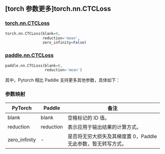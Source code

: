 ## [torch 参数更多]torch.nn.CTCLoss

### [torch.nn.CTCLoss](https://pytorch.org/docs/stable/generated/torch.nn.CTCLoss.html#torch.nn.CTCLoss)

```python
torch.nn.CTCLoss(blank=0,
                 reduction='mean',
                 zero_infinity=False)
```

### [paddle.nn.CTCLoss](https://www.paddlepaddle.org.cn/documentation/docs/zh/api/paddle/nn/CTCLoss_cn.html#ctcloss)

```python
paddle.nn.CTCLoss(blank=0,
                  reduction='mean')
```

其中，Pytorch 相比 Paddle 支持更多其他参数，具体如下：

### 参数映射

| PyTorch       | Paddle    | 备注                                                         |
| ------------- | --------- | ------------------------------------------------------------ |
| blank         | blank     | 空格标记的 ID 值。                                           |
| reduction     | reduction | 表示应用于输出结果的计算方式。                               |
| zero_infinity | -         | 是否将无穷大损失及其梯度置 0，Paddle 无此参数，暂无转写方式。 |
